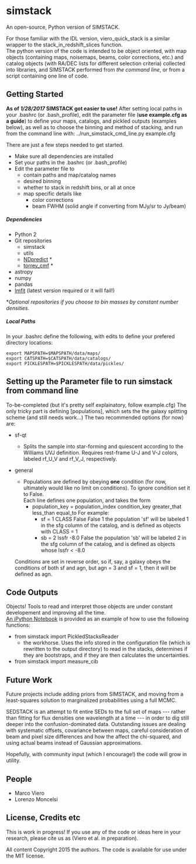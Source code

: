 # simstack
An open-source, Python version of SIMSTACK. 

For those familiar with the IDL version, viero_quick_stack is a similar wrapper to the stack_in_redshift_slices function.  
The python version of the code is intended to be object oriented, with map objects (containing maps, noisemaps, beams, color corrections, etc.) and catalog objects (with RA/DEC lists for different selection criteria) collected into libraries, and SIMSTACK performed from *the command line*, or from a script containing one line of code.  

## Getting Started

**As of *1/28/2017* SIMSTACK  got easier to use!** After setting local paths in your .bashrc (or .bash_profile), edit the parameter file (**use example.cfg as a guide**) to define your maps, catalogs, and pickled outputs (examples below), as well as to choose the binning and method of stacking,  and run from the command line with: 
../run_simstack_cmd_line.py example.cfg

There are just a few steps needed to get started. 
* Make sure all dependencies are installed
* Set your paths in the .bashrc (or .bash_profile)
* Edit the parameter file to 
	* contain paths and map/catalog names
	* desired binning
	* whether to stack in redshift bins, or all at once
	* map specific details like 
		* color corrections 
		* beam FWHM (solid angle if converting from MJy/sr to Jy/beam)

##### Dependencies
* Python 2
* Git repositories	
	* simstack
	* utils
	* [NDpredict](https://github.com/sawellons/NDpredict) *
	* [torrey_cmf](https://github.com/sawellons/NDpredict) *
* astropy
* numpy
* pandas
* [lmfit](https://lmfit.github.io/lmfit-py/index.html) (latest version required or it will fail!)

*_Optional repositories if you choose to bin masses by constant number densities._

##### Local Paths
In your .bashrc define the following, with edits to define your prefered directory locations:
 
	export MAPSPATH=$MAPSPATH/data/maps/
	export CATSPATH=$CATSPATH/data/catalogs/
	export PICKLESPATH=$PICKLESPATH/data/pickles/

## Setting up the Parameter file to run simstack from command line 
To-be-completed (but it's pretty self explainatory, follow example.cfg)
The only tricky part is defining [populations], which sets the the galaxy splitting scheme (and still needs work...)
The two recommended options (for now) are:
* sf-qt
	* Splits the sample into star-forming and quiescent according to the Williams UVJ definition.  Requires rest-frame U-J and V-J colors, labeled rf_U_V and rf_V_J, respectively.   
* general
	* Populations are defined by obeying __one__ condition (for now, ultimately would like no limit on conditions). To ignore condition set it to False.  
	Each line defines one population, and takes the form
		* population_key = population_index condition_key greater_that less_than equal_to
		For example: 
			+ sf = 1 CLASS False False 1
		the population 'sf' will be labeled 1 in the sfg column of the catalog, and is defined as objects with CLASS = 1 
        	+ sb = 2 lssfr -8.0 False
        	the population 'sb' will be labeled 2 in the sfg column of the catalog, and is defined as objects whose lssfr < -8.0 

	Conditions are set in reverse order, so if, say, a galaxy obeys the conditions of both sf and agn, but agn = 3 and sf = 1, then it will be defined as agn. 


## Code Outputs
Objects!  Tools to read and interpret those objects are under constant developement and improving all the time.  
[An iPython Notebook](https://github.com/marcoviero/simstack/tree/master/notebooks) is provided as an example of how to use the following functions:
* from simstack import PickledStacksReader
	* the workhorse.  Uses the info stored in the configuration file (which is rewritten to the output directory) to read in the stacks, determines if they are bootstraps, and if they are then calculates the uncertainties.  
* from simstack import measure_cib

## Future Work

Future projects include adding priors from SIMSTACK, and moving from a least-squares solution to marginalized probabilities using a full MCMC.

SEDSTACK is an attempt to fit entire SEDs to the full set of maps --- rather than fitting for flux densities one wavelength at a time --- in order to dig still deeper into the confusion-dominated data.  Outstanding issues are dealing with systematic offsets, covariance between maps, careful consideration of beam and pixel size differences and how the affect the chi-squared, and using actual beams instead of Gaussian approximations.  

Hopefully, with community input (which I encourage!) the code will grow in utility.

## People

* Marco Viero
* Lorenzo Moncelsi

## License, Credits etc

This is work in progress! If you use any of the code or ideas here in your research, please cite us as (Viero et al. in preparation).

All content Copyright 2015 the authors. The code is available for use under the MIT license.
